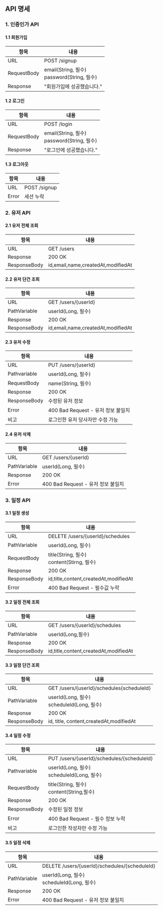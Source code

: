 ## API 명세
### 1. 인증인가 API
#### 1.1 회원가입
| 항목 | 내용 |
|-------|-------|
| URL  | POST /signup  |
| RequestBody| email(String, 필수) <br> password(String, 필수)|
| Response   |  "회원가입에 성공했습니다." |

#### 1.2 로그인
| 항목 | 내용 |
|-------|-------|
| URL  | POST /login  |
| RequestBody| email(String, 필수) <br> password(String, 필수)|
| Response   |  "로그인에 성공했습니다." |

#### 1.3 로그아웃
| 항목 | 내용 |
|-------|-------|
| URL  | POST /signup  |
| Error | 세션 누락 |

### 2. 유저 API
#### 2.1 유저 전체 조회
| 항목 | 내용 | 
|-------|-------|
| URL  | GET /users  |
| Response   | 200 OK  |
| ResponseBody| id,email,name,createdAt,modifiedAt|

#### 2.2 유저 단건 조회
| 항목 | 내용 |
|-------|-------|
| URL  | GET /users/{userId}  |
| PathVariable| userId(Long, 필수)|
| Response   | 200 OK  |
| ResponseBody| id,email,name,createdAt,modifiedAt|


#### 2.3 유저 수정
| 항목 | 내용 |
|-------|-------|
| URL  | PUT /users/{userId}  |
| Pathvariable| userId(Long, 필수)|
| RequestBody| name(String, 필수)|
| Response   | 200 OK  |
| ResponseBody| 수정된 유저 정보|
| Error | 400 Bad Request - 유저 정보 불일치 |
| 비고 | 로그인한 유저 당사자만 수정 가능 |

#### 2.4 유저 삭제
| 항목 | 내용 |
|-------|-------|
| URL  | GET /users/{userId}  |
| PathVariable| userId(Long, 필수)|
| Response   | 200 OK  |
| Error| 400 Bad Request - 유저 정보 불일치 |


### 3. 일정 API
#### 3.1 일정 생성
| 항목 | 내용 | 
|-------|-------|
| URL  | DELETE /users/{userId}/schedules  |
| PathVariable| userId(Long, 필수)|
| RequestBody| title(String, 필수) <br> content(Stirng, 필수)|
| Response   | 200 OK  |
| ResponseBody| id,title,content,createdAt,modifiedAt|
| Error | 400 Bad Request - 필수값 누락 |

#### 3.2 일정 전체 조회
| 항목 | 내용 | 
|-------|-------|
| URL  | GET /users/{userId}/schedules |
| PathVariable | userId(Long,필수) |
| Response   | 200 OK  |
| ResponseBody| id,title,content,createdAt,modifiedAt|

#### 3.3 일정 단건 조회
| 항목 | 내용 |
|-------|-------|
| URL  | GET /users/{userId}/schedules{scheduleId}  |
| PathVariable| userId(Long, 필수) <br> scheduleId(Long, 필수)|
| Response   | 200 OK  |
| ResponseBody| id, title, content,createdAt,modifiedAt|

#### 3.4 일정 수정
| 항목 | 내용 |
|-------|-------|
| URL  | PUT /users/{userId}/schedules/{scheduleId}  |
| Pathvariable| userId(Long, 필수) <br> scheduleId(Long, 필수)|
| RequestBody| title(String, 필수) <br> content(String,필수)|
| Response   | 200 OK  |
| ResponseBody| 수정된 일정 정보|
| Error | 400 Bad Request - 필수 정보 누락 |
| 비고 | 로그인한 작성자만 수정 가능 |

#### 3.5 일정 삭제
| 항목 | 내용 |
|-------|-------|
| URL  | DELETE /users/{userId}/schedules/{scheduleId}  |
| PathVariable| userId(Long, 필수) <br> scheduleId(Long, 필수)|
| Response   | 200 OK  |
| Error| 400 Bad Request - 유저 정보 불일치 |
